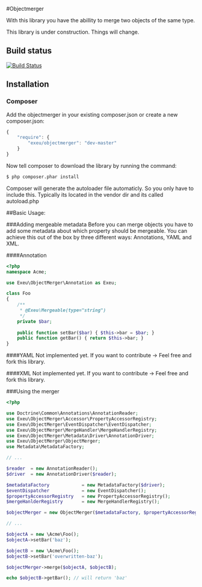 #Objectmerger

With this library you have the abillity to merge two objects of the same type.

This library is under construction. Things will change.

## Build status

[![Build Status](http://ci.pixel-web.org/job/objectmerger/badge/icon)](http://ci.pixel-web.org/job/objectmerger/)

## Installation

### Composer

Add the objectmerger in your existing composer.json or create a new composer.json:

```js
{
    "require": {
        "exeu/objectmerger": "dev-master"
    }
}
```

Now tell composer to download the library by running the command:

``` bash
$ php composer.phar install
```

Composer will generate the autoloader file automaticly. So you only have to include this.
Typically its located in the vendor dir and its called autoload.php

##Basic Usage:

###Adding mergeable metadata
Before you can merge objects you have to add some metadata about which property should be mergeable.
You can achieve this out of the box by three different ways: Annotations, YAML and XML.

####Annotation
```php
<?php
namespace Acme;

use Exeu\ObjectMerger\Annotation as Exeu;

class Foo
{
    /**
     * @Exeu\Mergeable(type="string")
     */
    private $bar;
    
    public function setBar($bar) { $this->bar = $bar; }
    public function getBar() { return $this->bar; }
}

```
####YAML
Not implemented yet. If you want to contribute -> Feel free and fork this library.

####XML
Not implemented yet. If you want to contribute -> Feel free and fork this library.

###Using the merger

```php
<?php

use Doctrine\Common\Annotations\AnnotationReader;
use Exeu\ObjectMerger\Accessor\PropertyAccessorRegistry;
use Exeu\ObjectMerger\EventDispatcher\EventDispatcher;
use Exeu\ObjectMerger\MergeHandler\MergeHandlerRegistry;
use Exeu\ObjectMerger\Metadata\Driver\AnnotationDriver;
use Exeu\ObjectMerger\ObjectMerger;
use Metadata\MetadataFactory;

// ...

$reader  = new AnnotationReader();
$driver  = new AnnotationDriver($reader);

$metadataFactory            = new MetadataFactory($driver);
$eventDispatcher            = new EventDispatcher();
$propertyAccessorRegistry   = new PropertyAccessorRegistry();
$mergeHanlderRegistry       = new MergeHandlerRegistry();

$objectMerger = new ObjectMerger($metadataFactory, $propertyAccessorRegistry, $mergeHanlderRegistry, $eventDispatcher);

// ...

$objectA = new \Acme\Foo();
$objectA->setBar('baz');

$objectB = new \Acme\Foo();
$objectB->setBar('overwritten-baz');

$objectMerger->merge($objectA, $objectB);

echo $objectB->getBar(); // will return 'baz'
```
